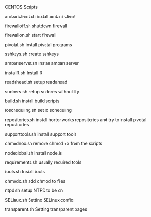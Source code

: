 CENTOS Scripts

ambariclient.sh install ambari client

firewalloff.sh shutdown firewall

firewallon.sh start firewall

pivotal.sh install pivotal programs

sshkeys.sh create sshkeys

ambariserver.sh  install ambari server

installR.sh Install R

readahead.sh setup readahead

sudoers.sh setup sudores without tty

build.sh install build scripts

ioscheduling.sh set io scheduling

repositories.sh install hortonworks repositories and try to install pivotal repositories

supporttools.sh install support tools

chmodnox.sh remove chmod +x from the scripts

nodeglobal.sh install node.js

requirements.sh usually required tools

tools.sh Install tools 

chmodx.sh add chmod to files

ntpd.sh setup NTPD to be on

SELinux.sh Setting SELinux config

transparent.sh Setting transparent pages

